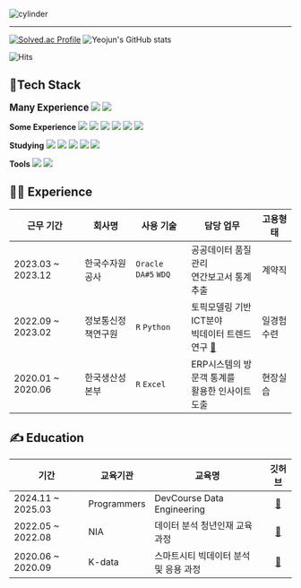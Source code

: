 ![cylinder](https://capsule-render.vercel.app/api?type=cylinder&color=9999FF&text=Hi!%20there👋&fontAlignY=45&fontSize=40&height=150&desc=Yeojun's%20Github&descAlignY=70&fontColor=FFFFFF)

---
[![Solved.ac Profile](http://mazassumnida.wtf/api/v2/generate_badge?boj=yyj024)](https://solved.ac/yyj024/)
![Yeojun's GitHub stats](https://github-readme-stats.vercel.app/api/top-langs/?username=Yun024&layout=compact&bg_color=9999FF&text_color=FFFFFF&title_color=FFFFFF)

![Hits](https://hits.seeyoufarm.com/api/count/incr/badge.svg?url=https%3A%2F%2Fgithub.com%2FYun024&count_bg=%23B8C0E0&title_bg=%237287FD&icon=&icon_color=%234C4F69&title=hits&edge_flat=false)
## 📜Tech Stack

<big><strong>Many Experience</strong></big>
<img src="https://img.shields.io/badge/-Python-3776AB?style=flat-plastic&logo=Python&logoColor=white"/> 
<img src="https://img.shields.io/badge/-SQL-4479A1?style=flat-plastic&logo=SQLite&logoColor=white"/>

<strong>Some Experience</strong> 
<img src="https://img.shields.io/badge/-Airflow-017CEE?style=flat-plastic&logo=apacheairflow&logoColor=white"/> 
<img src="https://img.shields.io/badge/-Git-F05032?style=flat-plastic&logo=Git&logoColor=white"/>
<img src="https://img.shields.io/badge/-Snowflake-1E90FF?style=flat-plastic&logo=Snowflake&logoColor=white"/>
<img src="https://img.shields.io/badge/-AWS-232F3E?style=flat-plastic&logo=Amazon%20Web%20Services&logoColor=white"/>
<img src="https://img.shields.io/badge/-Superset-20A6C9?style=flat-plastic&logo=apachesuperset&logoColor=white"/>
<img src="https://img.shields.io/badge/-R-276DC3?style=flat-plastic&logo=R&logoColor=white"/>

<strong>Studying</strong> 
<img src="https://img.shields.io/badge/-Docker-2496ED?style=flat-plastic&logo=Docker&logoColor=white"/>
<img src="https://img.shields.io/badge/-Kafka-231F20?style=flat-plastic&logo=apacheKafka&logoColor=white"/> 
<img src="https://img.shields.io/badge/-Spark-E25A1C?style=flat-plastic&logo=apacheSpark&logoColor=white"/> 
<img src="https://img.shields.io/badge/-Django-092E20?style=flat-plastic&logo=Django&logoColor=white"/> 
<img src="https://img.shields.io/badge/-HTML-E34F26?style=flat-plastic&logo=HTML5&logoColor=white"/> 

<strong>Tools</strong> 
<img src="https://img.shields.io/badge/-Slack-753188?style=flat-plastic&logo=Slack&logoColor=white"/> 
<img src="https://img.shields.io/badge/-Notion-000000?style=flat-plastic&logo=Notion&logoColor=white"/>

  
## 👩‍💻 Experience
|근무 기간|회사명|사용 기술|담당 업무|고용형태|
|---|---|---|---|---|
|2023.03 ~ 2023.12|한국수자원공사|`Oracle` `DA#5` `WDQ`|공공데이터 품질관리<br> 연간보고서 통계 추출|계약직|
|2022.09 ~ 2023.02|정보통신정책연구원|`R` `Python`|토픽모델링 기반 ICT분야 <br> 빅데이터 트렌드 연구 [🔗](https://github.com/Yun024/NLP_ICT_Trend)|일경험수련|
|2020.01 ~ 2020.06|한국생산성본부|`R` `Excel`|ERP시스템의 방문객 통계를<br> 활용한 인사이트 도출|현장실습|


## ✍ Education
|기간|교육기관|교육명|깃허브|
|---|---|---|:---:|
|2024.11 ~ 2025.03|Programmers|DevCourse Data Engineering|[🔗](https://github.com/Yun024/Programmers_DevCourse)|
|2022.05 ~ 2022.08|NIA|데이터 분석 청년인재 교육 과정|[🔗](https://github.com/Yun024/Smartshelter_project)|
|2020.06 ~ 2020.09|K-data|스마트시티 빅데이터 분석 및 응용 과정|[🔗](https://github.com/Yun024/Helmet_project)|
